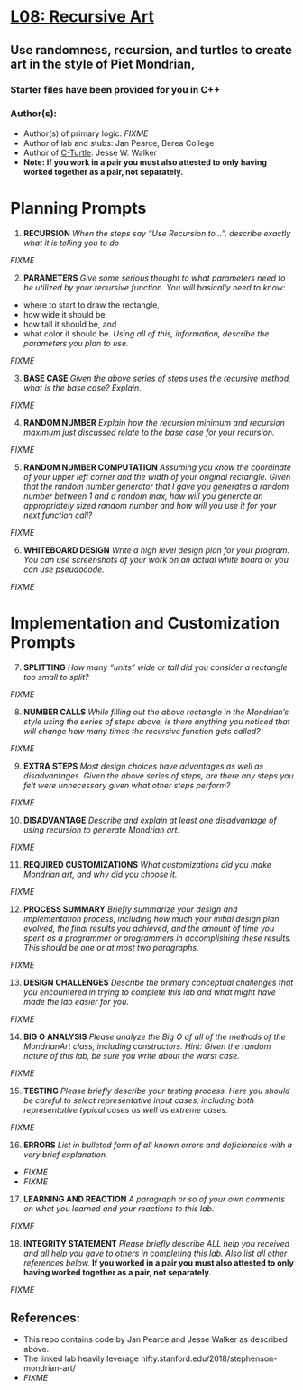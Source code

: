 # [L08: Recursive Art](https://docs.google.com/document/d/1Ty7-La9W8I_k7h6FW1GKGbwDBfmH45OR8sEgPG-sc9w/edit?usp=sharing)

## Use randomness, recursion, and turtles to create art in the style of Piet Mondrian, 

### Starter files have been provided for you in C++

### Author(s):
- Author(s) of primary logic: *FIXME*
- Author of lab and stubs: Jan Pearce, Berea College
- Author of [C-Turtle](https://github.com/walkerje/C-Turtle): Jesse W. Walker
- **Note: If you work in a pair you must also attested to only having worked together as a pair, not separately.**

# Planning Prompts

1. **RECURSION**
*When the steps say “Use Recursion to…”, 
describe exactly what it is telling you to do*

*FIXME*

2. **PARAMETERS** 
*Give some serious thought to what parameters need to be utilized by 
your recursive function. You will basically need to know:*
- where to start to draw the rectangle,
- how wide it should be, 
- how tall it should be, and 
- what color it should be. 
*Using all of this, information, describe the parameters you plan to use.*

*FIXME*

3. **BASE CASE** 
*Given the above series of steps uses the recursive method, 
what is the base case? Explain.*

*FIXME*

4. **RANDOM NUMBER**
*Explain how the recursion minimum and recursion maximum 
just discussed relate to the base case for your recursion.*

*FIXME*

5. **RANDOM NUMBER COMPUTATION**
*Assuming you know the coordinate of your upper left corner and 
the width of your original rectangle. 
Given that the random number generator that I gave you generates a 
random number between 1 and a random max, 
how will you generate an appropriately sized random number and 
how will you use it for your next function call?*

*FIXME*

6. **WHITEBOARD DESIGN**
*Write a high level design plan for your program.
You can use screenshots of your work on an actual white board 
or you can use pseudocode.*

*FIXME*

# Implementation and Customization Prompts

7. **SPLITTING**
*How many “units” wide or tall did you consider a 
rectangle too small to split?*

*FIXME*

8. **NUMBER CALLS**
*While filling out the above rectangle in the Mondrian’s style 
using the series of steps above, 
is there anything you noticed that will change how many times the 
recursive function gets called?*

*FIXME*

9. **EXTRA STEPS**
*Most design choices have advantages as well as disadvantages. 
Given the above series of steps, 
are there any steps you felt were unnecessary given what other steps perform?*

*FIXME*

10. **DISADVANTAGE**
*Describe and explain at least one disadvantage of using recursion to 
generate Mondrian art.*

*FIXME*

11. **REQUIRED CUSTOMIZATIONS**
*What customizations did you make Mondrian art, and why did you choose it.*

*FIXME*

12. **PROCESS SUMMARY**
*Briefly summarize your design and implementation process, 
including how much your initial design plan evolved, 
the final results you achieved, and the amount of time you spent 
as a programmer or programmers in accomplishing these results. 
This should be one or at most two paragraphs.*

*FIXME*

13. **DESIGN CHALLENGES**
*Describe the primary conceptual challenges that you encountered 
in trying to complete this lab and what might have made the 
lab easier for you.*

*FIXME*

14. **BIG O ANALYSIS**
*Please analyze the Big O of all of the methods of the MondrianArt class, 
including constructors. 
Hint: Given the random nature of this lab, 
be sure you write about the worst case.*

*FIXME*

15. **TESTING**
*Please briefly describe your testing process. 
Here you should be careful to select representative input cases, 
including both representative typical cases as well as extreme cases.*

*FIXME*

16. **ERRORS**
*List in bulleted form of all known errors 
and deficiencies with a very brief explanation.*

- *FIXME*
- *FIXME*

17. **LEARNING AND REACTION**
*A paragraph or so of your own comments 
on what you learned and your reactions to this lab.*

*FIXME*

18. **INTEGRITY STATEMENT**
*Please briefly describe ALL help you received and 
all help you gave to others in completing this lab.
Also list all other references below.* 
**If you worked in a pair you must also attested to only 
having worked together as a pair, not separately.**

*FIXME*

## References:
- This repo contains code by Jan Pearce and Jesse Walker as described above.
- The linked lab heavily leverage nifty.stanford.edu/2018/stephenson-mondrian-art/
- *FIXME*
